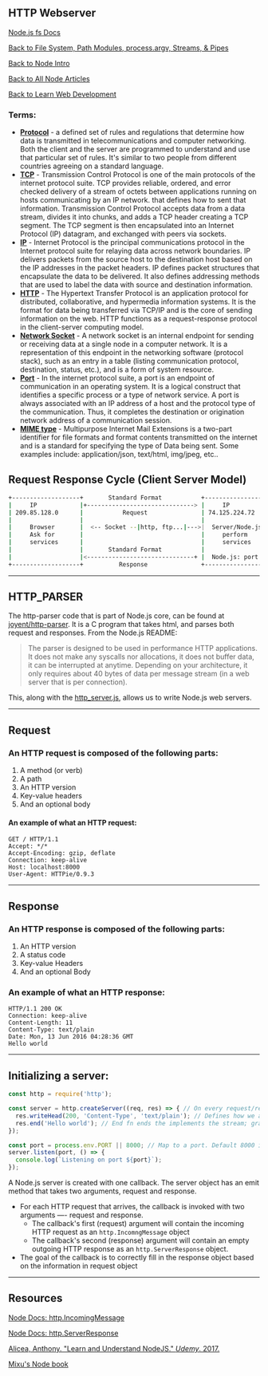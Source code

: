 ## HTTP Webserver

[Node.js fs Docs](https://nodejs.org/api/fs.html)

[Back to File System, Path Modules, process.argv, Streams, & Pipes](./fs-path.md)

[Back to Node Intro](./node.md)

[Back to All Node Articles](https://github.com/rsstdd/learn_web_dev/tree/master/back_end/node)

[Back to Learn Web Development](../../README.md)

### Terms:

* [__Protocol__](https://www.wikiwand.com/en/Protocol) - a defined set of rules and regulations that determine how data is transmitted in telecommunications and computer networking. Both the client and the server are programmed to understand and use that particular set of rules. It's similar to two people from different countries agreeing on a standard language.
* [__TCP__](https://www.wikiwand.com/en/Transmission_Control_Protocol) - Transmission Control Protocol is one of the main protocols of the internet protocol suite. TCP provides reliable, ordered, and error checked delivery of a stream of octets between applications running on hosts communicating by an IP network. that defines how to sent that information. Transmission Control Protocol accepts data from a data stream, divides it into chunks, and adds a TCP header creating a TCP segment. The TCP segment is then encapsulated into an Internet Protocol (IP) datagram, and exchanged with peers via sockets.
* [__IP__](https://www.wikiwand.com/en/Internet_Protocol) - Internet Protocol is the principal communications protocol in the Internet protocol suite for relaying data across network boundaries. IP delivers packets from the source host to the destination host based on the IP addresses in the packet headers. IP defines packet structures that encapsulate the data to be delivered. It also defines addressing methods that are used to label the data with source and destination information.
* [__HTTP__](https://www.wikiwand.com/en/Hypertext_Transfer_Protocols) - The Hypertext Transfer Protocol is an application protocol for distributed, collaborative, and hypermedia information systems. It is the format for data being transferred via TCP/IP and is the core of sending information on the web. HTTP functions as a request-response protocol in the client-server computing model.
* [__Network Socket__](https://www.wikiwand.com/en/Network_socket) - A network socket is an internal endpoint for sending or receiving data at a single node in a computer network. It is a representation of this endpoint in the networking software (protocol stack), such as an entry in a table (listing communication protocol, destination, status, etc.), and is a form of system resource.
* [__Port__](https://www.wikiwand.com/en/Port_(computer_networking)) - In the internet protocol suite, a port is an endpoint of communication in an operating system. It is a logical construct that identifies a specific process or a type of network service. A port is always associated with an IP address of a host and the protocol type of the communication. Thus, it completes the destination or origination network address of a communication session.
* [__MIME type__](https://www.wikiwand.com/en/Media_type) - Multipurpose Internet Mail Extensions is a two-part identifier for file formats and format contents transmitted on the internet and is a standard for specifying the type of Data being sent. Some examples include: application/json, text/html, img/jpeg, etc..

## Request Response Cycle (Client Server Model)
```bash
+-------------------+       Standard Format           +-------------------+
|     IP            |+------------------------------> |     IP            |
| 209.85.128.0      |           Request               | 74.125.224.72     |
|                   |                                 |                   |
|     Browser       |  <-- Socket --|http, ftp...|--->|  Server/Node.js   |
|     Ask for       |                                 |     perform       |
|     services      |                                 |     services      |
|                   |       Standard Format           |                   |
|                   |<------------------------------+ |  Node.js: port:80 | <-- port number
+-------------------+          Response               +-------------------+

```
---

## HTTP_PARSER
The http-parser code that is part of Node.js core, can be found at [joyent/http-parser](https://github.com/nodejs/http-parser). It is a C program that takes html, and parses both request and responses. From the Node.js README:

>The parser is designed to be used in performance HTTP applications. It does not make any syscalls nor allocations, it does not buffer data, it can be interrupted at anytime. Depending on your architecture, it only requires about 40 bytes of data per message stream (in a web server that is per connection).

This, along with the [http_server.js](https://github.com/nodejs/node/blob/master/lib/_http_server.js), allows us to write Node.js web servers.

---

## Request
### An HTTP request is composed of the following parts:
1. A method (or verb)
2. A path
3. An HTTP version
4. Key-value headers
5. And an optional body

#### An example of what an HTTP request:
```
GET / HTTP/1.1
Accept: */*
Accept-Encoding: gzip, deflate
Connection: keep-alive
Host: localhost:8000
User-Agent: HTTPie/0.9.3
```
---

## Response
### An HTTP response is composed of the following parts:
1. An HTTP version
2. A status code
3. Key-value Headers
4. And an optional Body

### An example of what an HTTP response:
```
HTTP/1.1 200 OK
Connection: keep-alive
Content-Length: 11
Content-Type: text/plain
Date: Mon, 13 Jun 2016 04:28:36 GMT
Hello world
```

---

## Initializing a server:

```javascript
const http = require('http');

const server = http.createServer((req, res) => { // On every request/response interaction, the server will do something
  res.writeHead(200, 'Content-Type', 'text/plain'); // Defines how we are sending data to the client
  res.end('Hello world'); // End fn ends the implements the stream; grab the buffer data and send data
});

const port = process.env.PORT || 8000; // Map to a port. Default 8000 in this case
server.listen(port, () => {
  console.log(`Listening on port ${port}`);
});
```

A Node.js server is created with one callback. The server object has an emit method that takes two arguments, request and response.
* For each HTTP request that arrives, the callback is invoked with two arguments —- request and response.
  * The callback's first (request) argument will contain the incoming HTTP request as an `http.IncomngMessage` object
  * The callback's second (response) argument will contain an empty outgoing HTTP response as an `http.ServerResponse` object.
* The goal of the callback is to correctly fill in the response object based on the information in request object

---


## Resources

[Node Docs: http.IncomingMessage](https://nodejs.org/dist/latest-v6.x/docs/api/http.html#http_class_http_incomingmessage)

[Node Docs: http.ServerResponse](https://nodejs.org/dist/latest-v6.x/docs/api/http.html#http_class_http_serverresponse)

[Alicea, Anthony. "Learn and Understand NodeJS." _Udemy_. 2017.](https://www.udemy.com/understand-nodejs/learn/v4/overview)

[Mixu's Node book](http://book.mixu.net/node/ch11.html)
